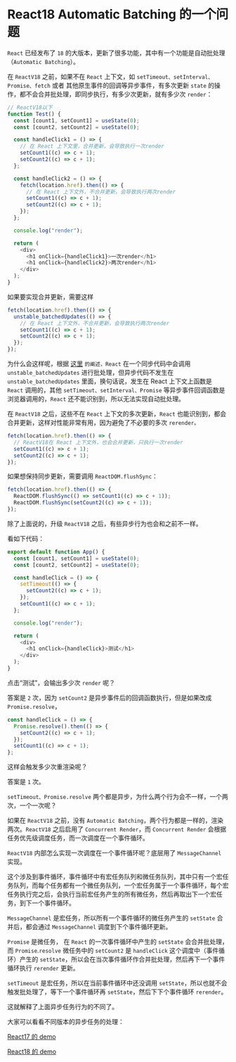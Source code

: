 # React18 Automatic Batching 的一个问题

`React` 已经发布了 `18` 的大版本，更新了很多功能，其中有一个功能是自动批处理（`Automatic Batching`）。

在 `ReactV18` 之前，如果不在 `React` 上下文，如 `setTimeout、setInterval、Promise、fetch` 或者 其他原生事件的回调等异步事件，有多次更新 `state` 的操作，都不会合并批处理，即同步执行，有多少次更新，就有多少次 `render`：

```js
// ReactV18以下
function Test() {
  const [count1, setCount1] = useState(0);
  const [count2, setCount2] = useState(0);

  const handleClick1 = () => {
    // 在 React 上下文里，合并更新，会导致执行一次render
    setCount1((c) => c + 1);
    setCount2((c) => c + 1);
  };

  const handleClick2 = () => {
    fetch(location.href).then(() => {
      // 在 React 上下文外，不合并更新，会导致执行两次render
      setCount1((c) => c + 1);
      setCount2((c) => c + 1);
    });
  };

  console.log("render");

  return (
    <div>
      <h1 onClick={handleClick1}>一次render</h1>
      <h1 onClick={handleClick2}>两次render</h1>
    </div>
  );
}
```

如果要实现合并更新，需要这样

```js
fetch(location.href).then(() => {
  unstable_batchedUpdates(() => {
    // 在 React 上下文外，不合并更新，会导致执行两次render
    setCount1((c) => c + 1);
    setCount2((c) => c + 1);
  });
});
```

为什么会这样呢，根据 [这里](https://blog.isquaredsoftware.com/2020/05/blogged-answers-a-mostly-complete-guide-to-react-rendering-behavior/#render-batching-and-timing) `的阐述，React` 在一个同步代码中会调用 `unstable_batchedUpdates` 进行批处理，但异步代码不发生在 `unstable_batchedUpdates` 里面，换句话说，发生在 React 上下文上函数是 `React` 调用的，其他 `setTimeout、setInterval、Promise` 等异步事件回调函数是浏览器调用的，`React` 还不能识别到，所以无法实现自动批处理。

在 `ReactV18` 之后，这些不在 `React` 上下文的多次更新，`React` 也能识别到，都会合并更新，这样对性能非常有用，因为避免了不必要的多次 `rerender。`

```js
fetch(location.href).then(() => {
  // ReactV18在 React 上下文外，也会合并更新，只执行一次render
  setCount1((c) => c + 1);
  setCount2((c) => c + 1);
});
```

如果想保持同步更新，需要调用 `ReactDOM.flushSync`：

```js
fetch(location.href).then(() => {
  ReactDOM.flushSync(() => setCount1((c) => c + 1));
  ReactDOM.flushSync(setCount2((c) => c + 1));
});
```

除了上面说的，升级 `ReactV18` 之后，有些异步行为也会和之前不一样。

看如下代码：

```js
export default function App() {
  const [count1, setCount1] = useState(0);
  const [count2, setCount2] = useState(0);

  const handleClick = () => {
    setTimeout(() => {
      setCount2((c) => c + 1);
    });
    setCount1((c) => c + 1);
  };

  console.log("render");

  return (
    <div>
      <h1 onClick={handleClick}>测试</h1>
    </div>
  );
}
```

点击“测试”，会输出多少次 `render` 呢？

答案是 `2` 次，因为 `setCount2` 是异步事件后的回调函数执行，但是如果改成 `Promise.resolve`，

```js
const handleClick = () => {
  Promise.resolve().then(() => {
    setCount2((c) => c + 1);
  });
  setCount1((c) => c + 1);
};
```

这样会触发多少次重渲染呢？

答案是 `1` 次。

`setTimeout、Promise.resolve` 两个都是异步，为什么两个行为会不一样，一个两次，一个一次呢？

如果在 `ReactV18` 之前，没有 `Automatic Batching`，两个行为都是一样的，渲染两次。`ReactV18` 之后启用了 `Concurrent Render`，而 `Concurrent Render` 会根据任务优先级调度任务，而一次调度在一个事件循环。

`ReactV18` 内部怎么实现一次调度在一个事件循环呢？底层用了 `MessageChannel` 实现。

这个涉及到事件循环，事件循环中有宏任务队列和微任务队列，其中只有一个宏任务队列，而每个任务都有一个微任务队列，一个宏任务属于一个事件循环，每个宏任务执行完之后，会执行当前宏任务产生的所有微任务，然后再取出下一个宏任务，到下一个事件循环。

`MessageChannel` 是宏任务，所以所有一个事件循环的微任务产生的 `setState` 合并后，都会通过 `MessageChannel` 调度到下个事件循环更新。

`Promise` 是微任务， 在 `React` 的一次事件循环中产生的 `setState` 会合并批处理，而 `Promise`.`resolve` 微任务中的 `setCount2` 是 `handleClick` 这个调度中（事件循环）产生的 `setState`，所以会在当次事件循环作合并批处理，然后再下一个事件循环执行 `rerender` 更新。

`setTimeout` 是宏任务，所以在当前事件循环中还没调用 `setState`，所以也就不会触发批处理了，等下一个事件循环再 `setState`，然后下下个事件循环 `rerender`。

这就解释了上面异步任务行为的不同了。

大家可以看看不同版本的异步任务的处理：

[React17 的 demo](https://codesandbox.io/s/busy-grass-nxhiwo)

[React18 的 demo](https://codesandbox.io/s/happy-tree-qldypm)
